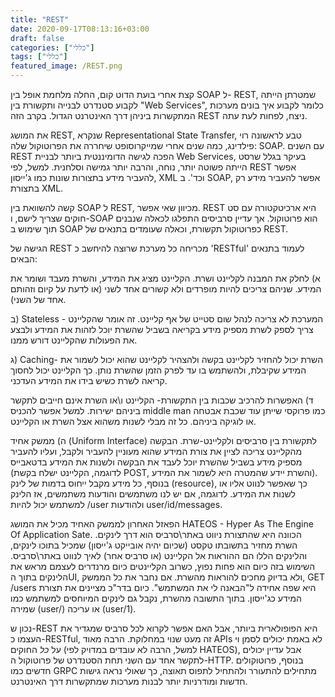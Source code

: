 ```yaml
---
title: "REST"
date: 2020-09-17T08:13:16+03:00
draft: false
categories: ["כללי"]
tags: ["כללי"]
featured_image: /REST.png
---
```


קצת אחרי בועת הדוט קום, החלה מלחמת אופל בין SOAP ל- REST, שמטרתן הייתה לקבוע סטנדרט לבנייה ותקשורת בין "Web Services", כלומר לקבוע איך בונים מערכות המתקשרות ביניהן דרך האינטרנט הגדול. בקרב הזה REST ניצח, לפחות לעת עתה.

את המושג REST, שנקרא Representational State Transfer, טבע לראשונה רוי פילדינג, כמה שנים אחרי שמייקרוסופט שיחררה את הפרוטוקול שלה: SOAP. עם השנים REST הפכה לגישה הדומיננטית ביותר לבניית Web Services, בעיקר בגלל שרסט הייתה פשוטה יותר, נוחה, והרבה יותר גמישה וסלחנית. למשל, לפי REST אפשר להעביר מידע בתצורות שונות כמו ג'ייסון, XML וכד'. ב SOAP, אפשר להעביר מידע רק בתצורת XML.

קשה להשוואת בין SOAP ל REST, מכיוון שאי אפשר. REST היא ארכיטקטורה עם סט חוקים שצריך לישם, ו-SOAP הוא פרוטוקול. אך עדיין סרביסים התפלגו לכאלה שנבנים תוך שימוש ב SOAP כפרוטוקול תקשורת, וכאלה שעומדים בתנאים של REST.

הגישה של REST מכריחה כל מערכת שרוצה להיחשב כ 'RESTful' לעמוד בתנאים הבאים:

א) לחלק את המבנה לקליינט ושרת. הקליינט מציג את המידע, והשרת מעבד ושומר את המידע. שניהם צריכים להיות מופרדים ולא קשורים אחד לשני (או לדעת על קיום וזהותם אחד של השני).

ב) Stateless - המערכת לא צריכה לנהל שום סטייט של אף קליינט. זה אומר שהקליינט צריך לספק לשרת מספיק מידע בקריאה בשביל שהשרת יוכל לזהות את המידע ולבצע את הפעולות שהקליינט דורש ממנו.

ג) Caching- השרת יכול להחזיר לקליינט בקשה ולהצהיר לקליינט שהוא יכול לשמור את המידע שקיבלת, ולהשתמש בו עד לפרק הזמן שהשרת נותן. כך הקליינט יכול לחסוך קריאה לשרת כשיש בידו את המידע העדכני.

ד) האפשרות להרכיב שכבות בין התקשורת- הקליינט ו\או השרת אינם חייבים לתקשר ביניהם ישירות. למשל אפשר להכניס middle man כמו פרוקסי שייתן עוד שכבת אבטחה או לוגיקה ביניהם. כל זה מבלי לשנות משהוא אצל השרת או הקליינט.

ה) ממשק אחיד (Uniform Interface) לתקשורת בין סרביסים ולקליינט-שרת. הבקשה מהקליינט צריכה לציין את צורת המידע שהוא מעוניין להעביר ולקבל, ועליו להעביר מספיק מידע בשביל שהשרת יוכל לעבד את הבקשה ולשנות את המידע בדטאבייס (לדוגמה, הקליינט ישלח בקשת POST, והשרת יידע שהמטרה היא לשמור את המידע). בנוסף, כל מידע מקבל ייחוס בדמות של לינק  (resource), כך שאפשר לנווט אליו או לשנות את המידע. לדוגמה, אם יש לנו משתמשים והודעות משתמשים, אז הלינק למשתמש יכול להיות /user ולהודעות user/id/messages.

הפאזל האחרון לממשק האחיד מכיל את המושג HATEOS - Hyper As The Engine Of Application Sate. הכוונה היא שהתצורת ניווט באתר\סרביס הוא דרך לינקים. השרת מחזיר בתשובתו טקסט (שכיום יהיה אובייקט ג'ייסון) שמכיל בתוכו לינקים, והלינקים הללו הם ההוראות אל הקליינט (או סרביס אחר) לאיך לנווט באתר\סרביס.
השימוש בזה כיום הוא פחות נפוץ, כשרוב הקליינטים כיום מרנדרים לעצמם מראש את הלינקים בתוך הUI, ולא בדיוק מחכים להוראות מהשרת.
אם נחבר את כל הממשק, GET /users היא שפה אחידה ל"הבאנה לי את המשתמש". כיום בדר"כ מציינים את תצורת המידע כג'ייסון. בתוך התשובה מהשרת, נקבל גם לינקים המיוחסים למשתמש כמו שמירה (user/) או עריכה (user/1).

נכון ש-REST היא הפופולארית ביותר, אבל האם אפשר לקרוא לכל סרביס שמגדיר את העצמו כ-RESTful, זה מעט שנוי במחלוקת. הרבה מאוד APIs לא באמת יכולים לסמן וי על *כל* החוקים (למשל, הרבה לא עובדים במדויק לפי HATEOS), אבל עדיין יכולים לתקשר אחד עם השני תחת הסטנדרט של פרוטוקול ה-HTTP. בנוסף, פרוטוקולים חדשים כמו GRPC מתחילים להתעורר ולהתחיל לתפוס תאוצה, כך שאולי נראה גישות חדשות ומודרניות יותר לבנות מערכות שמתקשרות דרך האינטרנט.
